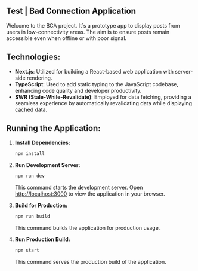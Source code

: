 ## Test | Bad Connection Application

Welcome to the BCA project. It´s a prototype app to display posts from users in low-connectivity areas. The aim is to ensure posts remain accessible even when offline or with poor signal.

## Technologies:

- **Next.js**: Utilized for building a React-based web application with server-side rendering.
- **TypeScript**: Used to add static typing to the JavaScript codebase, enhancing code quality and developer productivity.
- **SWR (Stale-While-Revalidate)**: Employed for data fetching, providing a seamless experience by automatically revalidating data while displaying cached data.

## Running the Application:

1. **Install Dependencies:**
   ```bash
   npm install
   ```

2. **Run Development Server:**
   ```bash
   npm run dev
   ```

   This command starts the development server. Open [http://localhost:3000](http://localhost:3000) to view the application in your browser.

3. **Build for Production:**
   ```bash
   npm run build
   ```

   This command builds the application for production usage.

4. **Run Production Build:**
   ```bash
   npm start
   ```

   This command serves the production build of the application.

